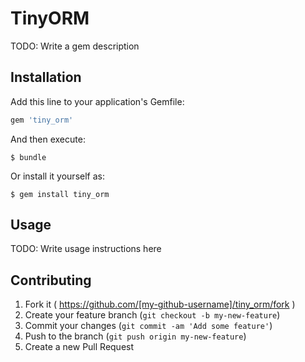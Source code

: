 # TinyORM

TODO: Write a gem description

## Installation

Add this line to your application's Gemfile:

```ruby
gem 'tiny_orm'
```

And then execute:

    $ bundle

Or install it yourself as:

    $ gem install tiny_orm

## Usage

TODO: Write usage instructions here

## Contributing

1. Fork it ( https://github.com/[my-github-username]/tiny_orm/fork )
2. Create your feature branch (`git checkout -b my-new-feature`)
3. Commit your changes (`git commit -am 'Add some feature'`)
4. Push to the branch (`git push origin my-new-feature`)
5. Create a new Pull Request
